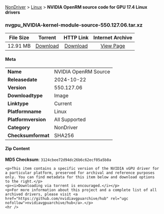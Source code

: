 
[NonDriver](/README.md)  >  [Linux](/index/NonDriver/Linux.md)  >  **NVIDIA OpenRM source code for GPU 17.4 Linux drivers**


### nvgpu_NVIDIA-kernel-module-source-550.127.06.tar.xz

| **File Size** | **Torrent**  | **HTTP Link** | **Internet Archive** |
|:-------------:|:------------:|:-------------:|:--------------------:|
| 12.91 MB |  [Download](https://archive.org/download/nvgpu_NVIDIA-kernel-module-source-550.127.06.tar.xz/nvgpu_NVIDIA-kernel-module-source-550.127.06.tar.xz_archive.torrent)       | [Download](https://archive.org/compress/nvgpu_NVIDIA-kernel-module-source-550.127.06.tar.xz) | [View Page](https://archive.org/details/nvgpu_NVIDIA-kernel-module-source-550.127.06.tar.xz)       |

#### Meta

<table>
<tr><td><strong>Name</strong></td><td>NVIDIA OpenRM Source</td></tr>
<tr><td><strong>Releasedate</strong></td><td>2024-10-22</td></tr>
<tr><td><strong>Version</strong></td><td>550.127.06</td></tr>
<tr><td><strong>Downloadtype</strong></td><td>Image</td></tr>
<tr><td><strong>Linktype</strong></td><td>Current</td></tr>
<tr><td><strong>Platformname</strong></td><td>Linux</td></tr>
<tr><td><strong>Platformversion</strong></td><td>All Supported</td></tr>
<tr><td><strong>Category</strong></td><td>NonDriver</td></tr>
<tr><td><strong>Checksumformat</strong></td><td>SHA256</td></tr>
</table>

#### Zip Content

**MD5 Checksum**: `3124cbee72d94dc26b6c62ecf05a5b8a`

```text
<p>This item contains a specific version of the NVIDIA vGPU driver for a particular platform, preserved for archival and reference purposes only. You can find metadata for this item below and download options to the right.</p>
<p><i>Downloading via torrent is encouraged.</i></p>
<p>For more information about this project and a complete list of all archived drivers, please visit <a href="https://github.com/nvidiavgpuarchive/hub" rel="ugc nofollow">nvidiavgpuarchive/hub</a>.</p>
<hr />
```
